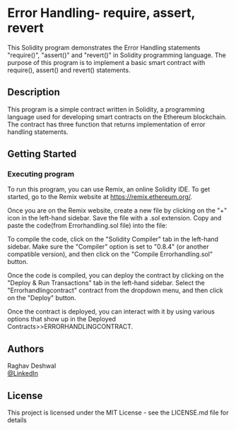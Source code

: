 # Error Handling- require, assert, revert

This Solidity program demonstrates the Error Handling statements "require()", "assert()" and "revert()" in Solidity programming language. The purpose of this program is to implement a basic smart contract with require(), assert() and revert() statements.

## Description

This program is a simple contract written in Solidity, a programming language used for developing smart contracts on the Ethereum blockchain. The contract has three function that returns implementation of error handling statements. 

## Getting Started

### Executing program

To run this program, you can use Remix, an online Solidity IDE. To get started, go to the Remix website at https://remix.ethereum.org/.

Once you are on the Remix website, create a new file by clicking on the "+" icon in the left-hand sidebar. Save the file with a .sol extension. Copy and paste the code(from Errorhandling.sol file) into the file:



To compile the code, click on the "Solidity Compiler" tab in the left-hand sidebar. Make sure the "Compiler" option is set to "0.8.4" (or another compatible version), and then click on the "Compile Errorhandling.sol" button.

Once the code is compiled, you can deploy the contract by clicking on the "Deploy & Run Transactions" tab in the left-hand sidebar. Select the "Errorhandlingcontract" contract from the dropdown menu, and then click on the "Deploy" button.

Once the contract is deployed, you can interact with it by using various options that show up in the Deployed Contracts>>ERRORHANDLINGCONTRACT.
## Authors

Raghav Deshwal  
[@LinkedIn](https://www.linkedin.com/in/raghav-deshwal-08a71920b/)


## License

This project is licensed under the MIT License - see the LICENSE.md file for details
